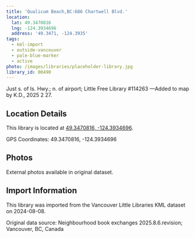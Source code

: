 ```yaml
---
title: 'Qualicum Beach,BC:686 Chartwell Blvd.'
location:
  lat: 49.3470816
  lng: -124.3934696
  address: '49.3471, -124.3935'
tags:
  - kml-import
  - outside-vancouver
  - pale-blue-marker
  - active
photo: /images/libraries/placeholder-library.jpg
library_id: 00490
---
```

Just s. of Is. Hwy.; n. of airport; Little Free Library #114263
—Added to map by K.D., 2025 2 27.

## Location Details

This library is located at [49.3470816, -124.3934696](https://www.google.com/maps?q=49.3470816,-124.3934696).

GPS Coordinates: 49.3470816, -124.3934696

## Photos

External photos available in original dataset.

## Import Information

This library was imported from the Vancouver Little Libraries KML dataset on 2024-08-08.

Original data source: Neighbourhood book exchanges 2025.8.6.revision; Vancouver, BC, Canada
